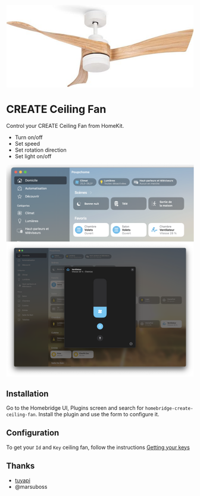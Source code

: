 
![ceiling-fan.jpg](readme/ceiling-fan.jpg)

# CREATE Ceiling Fan

Control your CREATE Ceiling Fan from HomeKit.
- Turn on/off
- Set speed
- Set rotation direction
- Set light on/off


![homekit-1.png](readme/homekit-1.png)
![homekit-2.png](readme/homekit-2.png)

## Installation

Go to the Homebridge UI, Plugins screen and search for `homebridge-create-ceiling-fan`. Install the plugin and use the form to configure it.


## Configuration

To get your `Id` and `Key` ceiling fan, follow the instructions [Getting your keys](https://github.com/jasonacox/tinytuya/tree/master#setup-wizard---getting-local-keys)

## Thanks

- [tuyapi](https://github.com/codetheweb/tuyapi)
- @marsuboss
